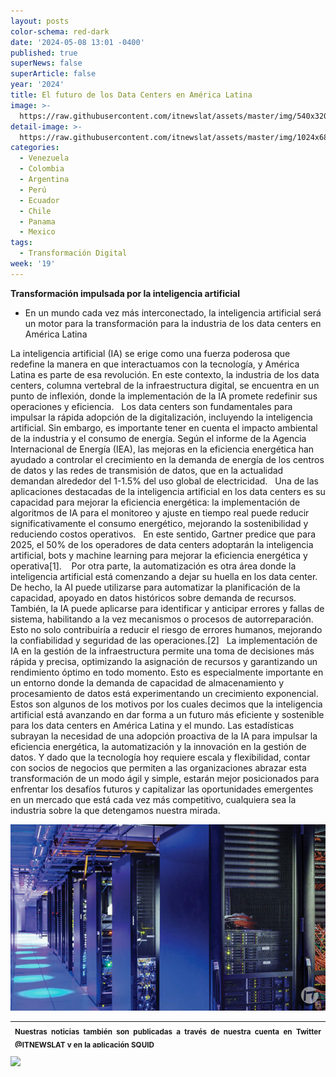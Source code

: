 ```yaml
---
layout: posts
color-schema: red-dark
date: '2024-05-08 13:01 -0400'
published: true
superNews: false
superArticle: false
year: '2024'
title: El futuro de los Data Centers en América Latina
image: >-
  https://raw.githubusercontent.com/itnewslat/assets/master/img/540x320/datacenter-on-p.jpg
detail-image: >-
  https://raw.githubusercontent.com/itnewslat/assets/master/img/1024x680/datacenter-on-g.jpg
categories:
  - Venezuela
  - Colombia
  - Argentina
  - Perú
  - Ecuador
  - Chile
  - Panama
  - Mexico
tags:
  - Transformación Digital
week: '19'
---
```

**Transformación impulsada por la inteligencia artificial**

- En un mundo cada vez más interconectado, la inteligencia artificial será un motor para la transformación para la industria de los data centers en América Latina

La inteligencia artificial (IA) se erige como una fuerza poderosa que redefine la manera en que interactuamos con la tecnología, y América Latina es parte de esa revolución. En este contexto, la industria de los data centers, columna vertebral de la infraestructura digital, se encuentra en un punto de inflexión, donde la implementación de la IA promete redefinir sus operaciones y eficiencia.
 
Los data centers son fundamentales para impulsar la rápida adopción de la digitalización, incluyendo la inteligencia artificial. Sin embargo, es importante tener en cuenta el impacto ambiental de la industria y el consumo de energía. Según el informe de la Agencia Internacional de Energía (IEA), las mejoras en la eficiencia energética han ayudado a controlar el crecimiento en la demanda de energía de los centros de datos y las redes de transmisión de datos, que en la actualidad demandan alrededor del 1-1.5% del uso global de electricidad.
 
Una de las aplicaciones destacadas de la inteligencia artificial en los data centers es su capacidad para mejorar la eficiencia energética: la implementación de algoritmos de IA para el monitoreo y ajuste en tiempo real puede reducir significativamente el consumo energético, mejorando la sostenibilidad y reduciendo costos operativos.
 
En este sentido, Gartner predice que para 2025, el 50% de los operadores de data centers adoptarán la inteligencia artificial, bots y machine learning para mejorar la eficiencia energética y operativa[1]. 
 
Por otra parte, la automatización es otra área donde la inteligencia artificial está comenzando a dejar su huella en los data center. De hecho, la AI puede utilizarse para automatizar la planificación de la capacidad, apoyado en datos históricos sobre demanda de recursos. También, la IA puede aplicarse para identificar y anticipar errores y fallas de sistema, habilitando a la vez mecanismos o procesos de autorreparación. Esto no solo contribuiría a reducir el riesgo de errores humanos, mejorando la confiabilidad y seguridad de las operaciones.[2]
 
La implementación de IA en la gestión de la infraestructura permite una toma de decisiones más rápida y precisa, optimizando la asignación de recursos y garantizando un rendimiento óptimo en todo momento. Esto es especialmente importante en un entorno donde la demanda de capacidad de almacenamiento y procesamiento de datos está experimentando un crecimiento exponencial.
 
Estos son algunos de los motivos por los cuales decimos que la inteligencia artificial está avanzando en dar forma a un futuro más eficiente y sostenible para los data centers en América Latina y el mundo. Las estadísticas subrayan la necesidad de una adopción proactiva de la IA para impulsar la eficiencia energética, la automatización y la innovación en la gestión de datos. Y dado que la tecnología hoy requiere escala y flexibilidad, contar con socios de negocios que permiten a las organizaciones abrazar esta transformación de un modo ágil y simple, estarán mejor posicionados para enfrentar los desafíos futuros y capitalizar las oportunidades emergentes en un mercado que está cada vez más competitivo, cualquiera sea la industria sobre la que detengamos nuestra mirada. 

![](https://raw.githubusercontent.com/itnewslat/assets/master/img/540x320/datacenter-on-p.jpg)

<table style="height: 42px;" width="569">
<tbody>
<tr>
<td style="text-align: justify;"><sub><strong>Nuestras noticias también son publicadas a través de nuestra cuenta en Twitter <a href="https://twitter.com/itnewslat?lang=es">@ITNEWSLAT</a> y en la aplicación <a href="https://squidapp.co/en/">SQUID</a></strong></sub></td>
</tr>
</tbody>
</table>

<img src="https://tracker.metricool.com/c3po.jpg?hash=56f88a41e39ab42c063cc51676587a04"/>
